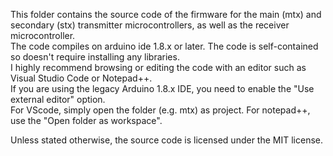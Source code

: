 This folder contains the source code of the firmware for the main (mtx) and secondary (stx) transmitter microcontrollers, as well as the receiver microcontroller.  
The code compiles on arduino ide 1.8.x or later. The code is self-contained so doesn't require installing any libraries.  
I highly recommend browsing or editing the code with an editor such as Visual Studio Code or Notepad++.  
If you are using the legacy Arduino 1.8.x IDE, you need to enable the "Use external editor" option.  
For VScode, simply open the folder (e.g. mtx) as project. For notepad++, use the "Open folder as workspace".  

Unless stated otherwise, the source code is licensed under the MIT license.
